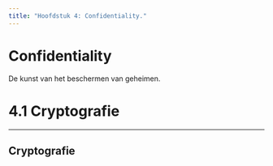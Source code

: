 ```yaml
---
title: "Hoofdstuk 4: Confidentiality."
---
```


# Confidentiality

De kunst van het beschermen van geheimen.

# 4.1 Cryptografie

---

## Cryptografie

